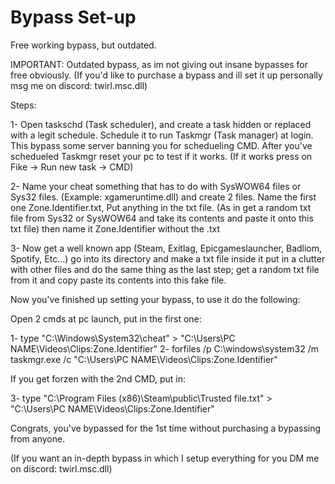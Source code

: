 # Bypass Set-up

Free working bypass, but outdated.

IMPORTANT: Outdated bypass, as im not giving out insane bypasses for free obviously. (If you'd like to purchase a bypass and ill set it up personally msg me on discord: twirl.msc.dll)

Steps:

1- Open taskschd (Task scheduler), and create a task hidden or replaced with a legit schedule. Schedule it to run Taskmgr (Task manager) at login. This bypass some server banning you for 
schedueling CMD. After you've schedueled Taskmgr reset your pc to test if it works. (If it works press on Fike -> Run new task -> CMD)

2- Name your cheat something that has to do with SysWOW64 files or Sys32 files. (Example: xgameruntime.dll) and create 2 files. Name the first one Z‎one.I‎dentifier.txt, Put anything in
the txt file. (As in get a random txt file from Sys32 or SysWOW64 and take its contents and paste it onto this txt file) then name it Zone.Identifier without the .txt

3- Now get a well known app (Steam, Exitlag, Epicgameslauncher, Badliom, Spotify, Etc...) go into its directory and make a txt file inside it put in a clutter with other files and do
the same thing as the last step; get a random txt file from it and copy paste its contents into this fake file.

Now you've finished up setting your bypass, to use it do the following:

Open 2 cmds at pc launch, put in the first one:

1- type "C:\Windows\System32\cheat" > "C:\Users\PC NAME\Videos\Clips:‎Z‎one.I‎dentifier"
2- forfiles /p C:\windows\system32 /m taskmgr.exe /c "C:\Users\PC NAME\Videos\Clips:‎Z‎one.I‎dentifier" 

If you get forzen with the 2nd CMD, put in:

3- type "C:\Program Files (x86)\Steam\public\Trusted file.txt" > "C:\Users\PC NAME\Videos\Clips:‎Z‎one.I‎dentifier" 

Congrats, you've bypassed for the 1st time without purchasing a bypassing from anyone.

(If you want an in-depth bypass in which I setup everything for you DM me on discord: twirl.msc.dll)
